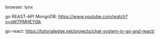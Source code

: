 browser: lynx

go REAST-API MongoDB: https://www.youtube.com/watch?v=oW7PMHEYiSk

go-react: https://tutorialedge.net/projects/chat-system-in-go-and-react/
